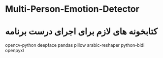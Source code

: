 # Multi-Person-Emotion-Detector
# کتابخونه های لازم برای اجرای درست برنامه
opencv-python
deepface
pandas
pillow
arabic-reshaper
python-bidi
openpyxl

